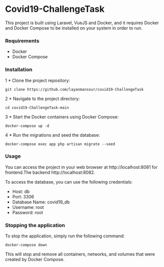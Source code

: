 # Covid19-ChallengeTask
This project is built using Laravel, VueJS and Docker, and it requires Docker and Docker Compose to be installed on your system in order to run.

### Requirements
* Docker
* Docker Compose

### Installation
1 * Clone the project repository:

```
git clone https://github.com/layanmansour/covid19-ChallengeTask
```

2 * Navigate to the project directory:

```
cd covid19-ChallengeTask-main
```
3 * Start the Docker containers using Docker Compose:

```
docker-compose up -d
```

4 * Run the migrations and seed the database:

```
docker-compose exec app php artisan migrate --seed
```

### Usage

You can access the project in your web browser at http://localhost:8081 for frontend.The backend http://localhost:8082.

To access the database, you can use the following credentials:

* Host: db
* Port: 3306
* Database Name: covid19_db
* Username: root
* Password: root

### Stopping the application

To stop the application, simply run the following command:

```
docker-compose down
```

This will stop and remove all containers, networks, and volumes that were created by Docker Compose.


